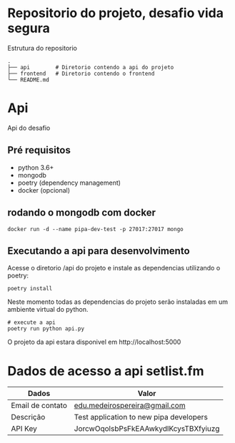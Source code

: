 
# Repositorio do projeto, desafio vida segura

Estrutura do repositorio

```
.
├── api        # Diretorio contendo a api do projeto
├── frontend   # Diretorio contendo o frontend
└── README.md

```

# Api

Api do desafio 

## Pré requisitos

- python 3.6+ 
- mongodb 
- poetry (dependency management)
- docker (opcional)

## rodando o mongodb com docker

```
docker run -d --name pipa-dev-test -p 27017:27017 mongo

```

## Executando a api para desenvolvimento

Acesse o diretorio /api do projeto e instale as dependencias utilizando o poetry:

```
poetry install

```

Neste momento todas as dependencias do projeto serão instaladas em um ambiente virtual do python. 

```
# execute a api
poetry run python api.py

```

O projeto da api estara disponivel em http://localhost:5000

# Dados de acesso a api setlist.fm

Dados             | Valor
------------------|------------------------------------------
Email de contato  |	edu.medeirospereira@gmail.com
Descrição         |	Test application to new pipa developers
API Key           | JorcwOqolsbPsFkEAAwkydlKcysTBXfyiuzg
